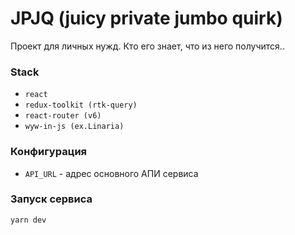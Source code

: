# JPJQ (juicy private jumbo quirk)

Проект для личных нужд. Кто его знает, что из него получится..  

### Stack
* `react`
* `redux-toolkit (rtk-query)`
* `react-router (v6)`
* `wyw-in-js (ex.Linaria)`

### Конфигурация
* `API_URL` - адрес основного АПИ сервиса

### Запуск сервиса
`yarn dev`
